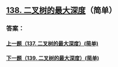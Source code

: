 ## [138. 二叉树的最大深度](https://leetcode-cn.com/problems/merge-two-sorted-lists/)（简单）





### 答案：



#### [上一题（137. 二叉树的最大深度）(简单)](https://github.com/sdwwld/leetCode/blob/master/src/main/java/com/wld/java/leetcode/leetCode0137.md)

#### [下一题（139. 二叉树的最大深度）(简单)](https://github.com/sdwwld/leetCode/blob/master/src/main/java/com/wld/java/leetcode/leetCode0139.md)